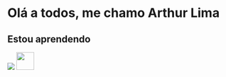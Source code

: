 # Olá a todos, me chamo Arthur Lima

## Estou aprendendo
<img src="https://cdn.jsdelivr.net/gh/devicons/devicon/icons/git/git-original.svg" /> <img src="https://cdn.jsdelivr.net/gh/devicons/devicon/icons/linux/linux-original.svg" width="40" height="40"/>

